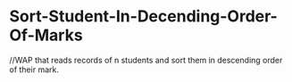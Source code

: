 # Sort-Student-In-Decending-Order-Of-Marks

//WAP that reads records of n students and sort them in descending order of their mark.
